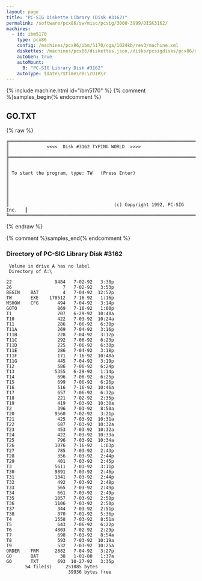 ```yaml
---
layout: page
title: "PC-SIG Diskette Library (Disk #3162)"
permalink: /software/pcx86/sw/misc/pcsig/3000-3999/DISK3162/
machines:
  - id: ibm5170
    type: pcx86
    config: /machines/pcx86/ibm/5170/cga/1024kb/rev3/machine.xml
    diskettes: /machines/pcx86/diskettes.json,/disks/pcsigdisks/pcx86/diskettes.json
    autoGen: true
    autoMount:
      B: "PC-SIG Library Disk #3162"
    autoType: $date\r$time\rB:\rDIR\r
---
```


{% include machine.html id="ibm5170" %}
{% comment %}samples_begin{% endcomment %}

## GO.TXT

{% raw %}
```
╔═════════════════════════════════════════════════════════════════════════╗
║              <<<<  Disk #3162 TYPING WORLD  >>>>                        ║
╠═════════════════════════════════════════════════════════════════════════╣
║                                                                         ║
║ To start the program, type: TW   (Press Enter)                          ║
║                                                                         ║
║                                                                         ║
║                                       (c) Copyright 1992, PC-SIG Inc.   ║
╚═════════════════════════════════════════════════════════════════════════╝
```
{% endraw %}

{% comment %}samples_end{% endcomment %}

### Directory of PC-SIG Library Disk #3162

     Volume in drive A has no label
     Directory of A:\

    22                9484   7-02-92   3:38p
    26                   7   7-02-92   3:53p
    BEGIN    BAT         4   7-04-92  12:52p
    TW       EXE    178512   7-16-92   1:16p
    MSHOW    CFG       494   7-04-92   3:14p
    GOTO               869   7-16-92   1:00p
    T1                 207   6-29-92  10:40a
    T10                422   7-03-92  10:24a
    T11                286   7-06-92   6:30p
    T11A               269   7-04-92   3:16p
    T11B               228   7-04-92   3:17p
    T11C               292   7-06-92   6:23p
    T11D               225   7-06-92   6:30p
    T11E               286   7-04-92   3:18p
    T11F               171   7-16-92  10:48a
    T11G               445   7-04-92   3:19p
    T12                586   7-06-92   6:24p
    T13               5355   6-29-92   1:14p
    T14                696   7-06-92   6:25p
    T15                699   7-06-92   6:26p
    T16                516   7-16-92  10:46a
    T17                657   7-06-92   6:32p
    T18                221   7-02-92   2:35p
    T19                419   7-03-92  10:30a
    T2                 396   7-03-92   8:50a
    T20               9560   7-02-92   3:21p
    T21                425   7-03-92  10:31a
    T22                687   7-03-92  10:32a
    T23                453   7-03-92  10:32a
    T24                422   7-03-92  10:33a
    T25                796   7-03-92  10:34a
    T26               1076   7-16-92   1:03p
    T27                785   7-03-92   2:43p
    T28                356   7-03-92   2:44p
    T29                401   7-03-92   2:45p
    T3                5611   7-01-92   3:11p
    T30               9891   7-03-92   2:46p
    T31               1341   7-03-92   2:44p
    T32                492   7-03-92   2:48p
    T33                565   7-03-92   2:49p
    T34                661   7-03-92   2:49p
    T35               1057   7-03-92   2:50p
    T36               1106   7-03-92   2:50p
    T37                344   7-03-92   2:51p
    T38                870   7-01-92   5:36p
    T4                1558   7-03-92   8:51a
    T5                 643   7-06-92   6:22p
    T6                4803   7-02-92   2:29p
    T7                 698   7-03-92   8:54a
    T8                 593   7-03-92  10:19a
    T9                 532   7-03-92  10:25a
    ORDER    FRM      2882   7-04-92   3:27p
    GO       BAT        38   1-01-80   1:37a
    GO       TXT       693  10-27-92   3:35p
           54 file(s)     251085 bytes
                           39936 bytes free
